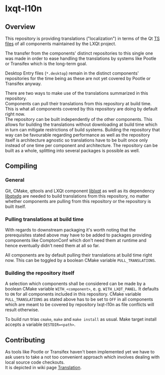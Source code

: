 # lxqt-l10n

## Overview

This repository is providing translations ("localization") in terms of the Qt [TS files](http://doc.qt.io/qt-5/linguist-ts-file-format.html) of all components maintained by the LXQt project.

The transfer from the components' distinct repositories to this single one was made in order to ease handling the translations by systems like Pootle or Transifex which is the long-term goal.

Desktop Entry files (`*.desktop`) remain in the distinct components' repositories for the time being as these are not yet covered by Pootle or Transifex anyway.

There are two ways to make use of the translations summarized in this repository.   
Components can pull their translations from this repository at build time. This is what all components covered by this repository are doing by default right now.   
The repository can be built independently of the other components. This allows for building the translations without downloading at build time which in turn can mitigate restrictions of build systems. Building the repository that way can be favourable regarding performance as well as the repository itself is architecture agnostic so translations have to be built once only instead of one time per component and architecture. The repository can be built as a whole, splitting into several packages is possible as well.

## Compiling

### General

Git, CMake, qttools and LXQt component [liblxqt](https://github.com/lxde/liblxqt) as well as its dependency [libqtxdg](https://github.com/lxde/libqtxdg) are needed to build translations from this repository, no matter whether components are pulling from this repository or the repository is built itself.

### Pulling translations at build time

With regards to downstream packaging it's worth noting that the prerequisites stated above may have to be added to packages providing components like ComptonConf which don't need them at runtime and hence eventually didn't need them at all so far.

All components are by default pulling their translations at build time right now. This can be toggled by a boolean CMake variable `PULL_TRANSLATIONS`.

### Building the repository itself

A selection which components shall be considered can be made by a boolean CMake variable `WITH_<component>`, e. g. `WITH_LXQT_PANEL`. It defaults to `ON` for all components included in this repository. CMake variable `PULL_TRANSLATIONS` as stated above has to be set to `OFF` in all components which are meant to be covered by repository lxqt-l10n as file conflicts will result otherwise.

To build run trias `cmake`, `make` and `make install` as usual. Make target install accepts a variable `DESTDIR=<path>`.

## Contributing

As tools like Pootle or Transifex haven't been implemented yet we have to ask users to take a not too convenient approach which involves dealing with local source code checkouts.   
It is depicted in wiki page [Translation](https://github.com/lxde/lxqt/wiki/Translation).   
